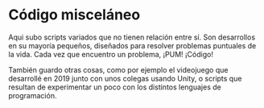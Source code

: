 # Código misceláneo

Aqui subo scripts variados que no tienen relación entre sí. 
Son desarrollos en su mayoría pequeños, diseñados para resolver problemas puntuales de la vida.
Cada vez que encuentro un problema, ¡PUM! ¡Código!

También guardo otras cosas, como por ejemplo el videojuego que desarrollé en 2019 junto con unos colegas usando Unity, o scripts que resultan de experimentar un poco con los distintos lenguajes de programación.
